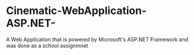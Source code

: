 # Cinematic-WebApplication-ASP.NET-
A Web Application that is powered by Microsoft's ASP.NET Framework and was done as a school assignmnet
